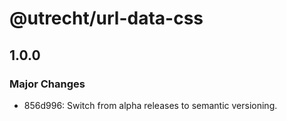 # @utrecht/url-data-css

## 1.0.0

### Major Changes

- 856d996: Switch from alpha releases to semantic versioning.
